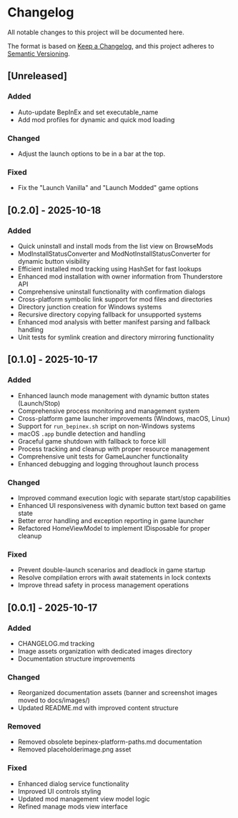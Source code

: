 # Changelog
All notable changes to this project will be documented here.

The format is based on [Keep a Changelog](https://keepachangelog.com/en/1.1.0/),
and this project adheres to [Semantic Versioning](https://semver.org/spec/v2.0.0.html).

## [Unreleased]
### Added
- Auto-update BepInEx and set executable_name
- Add mod profiles for dynamic and quick mod loading

### Changed
- Adjust the launch options to be in a bar at the top.

### Fixed
- Fix the "Launch Vanilla" and "Launch Modded" game options

## [0.2.0] - 2025-10-18
### Added
- Quick uninstall and install mods from the list view on BrowseMods
- ModInstallStatusConverter and ModNotInstallStatusConverter for dynamic button visibility
- Efficient installed mod tracking using HashSet for fast lookups
- Enhanced mod installation with owner information from Thunderstore API
- Comprehensive uninstall functionality with confirmation dialogs
- Cross-platform symbolic link support for mod files and directories
- Directory junction creation for Windows systems
- Recursive directory copying fallback for unsupported systems
- Enhanced mod analysis with better manifest parsing and fallback handling
- Unit tests for symlink creation and directory mirroring functionality

## [0.1.0] - 2025-10-17
### Added
- Enhanced launch mode management with dynamic button states (Launch/Stop)
- Comprehensive process monitoring and management system
- Cross-platform game launcher improvements (Windows, macOS, Linux)
- Support for `run_bepinex.sh` script on non-Windows systems
- macOS `.app` bundle detection and handling
- Graceful game shutdown with fallback to force kill
- Process tracking and cleanup with proper resource management
- Comprehensive unit tests for GameLauncher functionality
- Enhanced debugging and logging throughout launch process

### Changed
- Improved command execution logic with separate start/stop capabilities
- Enhanced UI responsiveness with dynamic button text based on game state
- Better error handling and exception reporting in game launcher
- Refactored HomeViewModel to implement IDisposable for proper cleanup

### Fixed
- Prevent double-launch scenarios and deadlock in game startup
- Resolve compilation errors with await statements in lock contexts
- Improve thread safety in process management operations

## [0.0.1] - 2025-10-17
### Added
- CHANGELOG.md tracking
- Image assets organization with dedicated images directory
- Documentation structure improvements

### Changed
- Reorganized documentation assets (banner and screenshot images moved to docs/images/)
- Updated README.md with improved content structure

### Removed
- Removed obsolete bepinex-platform-paths.md documentation
- Removed placeholderimage.png asset

### Fixed
- Enhanced dialog service functionality
- Improved UI controls styling
- Updated mod management view model logic
- Refined manage mods view interface

